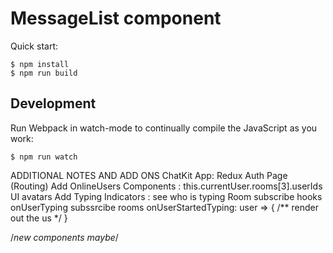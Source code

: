 # MessageList component

Quick start:

```
$ npm install
$ npm run build
````

## Development

Run Webpack in watch-mode to continually compile the JavaScript as you work:

```
$ npm run watch
```
ADDITIONAL NOTES AND ADD ONS 
ChatKit App:
Redux
Auth Page (Routing)
Add OnlineUsers Components : this.currentUser.rooms[3].userIds
  UI avatars
Add Typing Indicators : see who is typing
Room subscribe hooks onUserTyping subssrcibe rooms
                onUserStartedTyping: user => {
                    /** render out the us */
                }

/*new components maybe*/